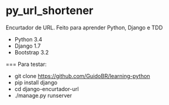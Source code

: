 py_url_shortener
================

Encurtador de URL. Feito para aprender Python, Django e TDD

- Python 3.4
- Django 1.7
- Bootstrap 3.2

===
Para testar:

- git clone https://github.com/GuidoBR/learning-python
- pip install django
- cd django-encurtador-url
- ./manage.py runserver

